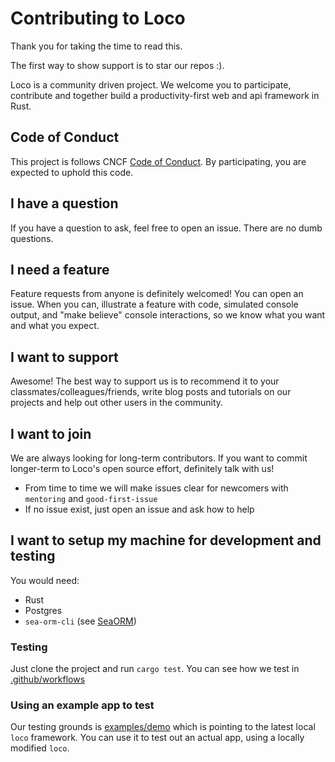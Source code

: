 # Contributing to Loco

Thank you for taking the time to read this. 

The first way to show support is to star our repos :).


Loco is a community driven project. We welcome you to participate, contribute and together build a productivity-first web and api framework in Rust.

## Code of Conduct

This project is follows CNCF [Code of Conduct](https://github.com/cncf/foundation/blob/main/code-of-conduct.md). By participating, you are expected to uphold this code.

## I have a question

If you have a question to ask, feel free to open an issue. There are no dumb questions.

## I need a feature

Feature requests from anyone is definitely welcomed! You can open an issue. When you can, illustrate a feature with code, simulated console output, and "make believe" console interactions, so we know what you want and what you expect.

## I want to support

Awesome! The best way to support us is to recommend it to your classmates/colleagues/friends, write blog posts and tutorials on our projects and help out other users in the community. 

## I want to join

We are always looking for long-term contributors. If you want to commit longer-term to Loco's open source effort, definitely talk with us!

* From time to time we will make issues clear for newcomers with `mentoring` and `good-first-issue`
* If no issue exist, just open an issue and ask how to help

## I want to setup my machine for development and testing

You would need:

* Rust
* Postgres
* `sea-orm-cli` (see [SeaORM](https://www.sea-ql.org/SeaORM/))

### Testing

Just clone the project and run `cargo test`.
You can see how we test in [.github/workflows](.github/workflows/)

### Using an example app to test

Our testing grounds is [examples/demo](examples/demo/) which is pointing to the latest local `loco` framework. You can use it to test out an actual app, using a locally modified `loco`.

